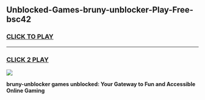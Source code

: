 
## Unblocked-Games-bruny-unblocker-Play-Free-bsc42
<h3>
<a href="https://premium76.site?title=bruny-unblocker&ref=19M">CLICK TO PLAY</a></h3>
<hr>

<h3>
<a href="https://premium76.site?title=bruny-unblocker&ref=19M">CLICK 2 PLAY</a>
  
</h3>

<a href="https://premium76.site?title=bruny-unblocker&ref=19M"><img src="https://clearcache.store/games.png"></a>


**bruny-unblocker games unblocked: Your Gateway to Fun and Accessible Online Gaming**

